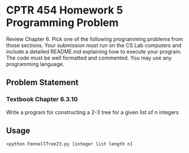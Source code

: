 # CPTR 454 Homework 5 Programming Problem
Review Chapter 6. Pick one of the following programming problems from those sections.
Your submission must run on the CS Lab computers and include a detailed README.md
explaining how to execute your program. The code must be well formatted and commented.
You may use any programming language.

## Problem Statement
### Textbook Chapter 6.3.10
Write a program for constructing a 2-3 tree for a given list of n integers

## Usage
`>python FennellTree23.py [integer list length n]`

